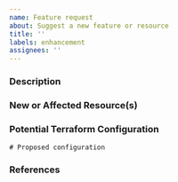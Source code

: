 ```yaml
---
name: Feature request
about: Suggest a new feature or resource
title: ''
labels: enhancement
assignees: ''
---
```


### Description
<!--- Describe the feature and why it would be useful. -->

### New or Affected Resource(s)
<!--- List the resources this feature request affects. -->

### Potential Terraform Configuration
<!--- Show how you think this feature should work. -->

```hcl
# Proposed configuration
```

### References
<!--- Are there any other GitHub issues, pull requests, or external links that should be linked here? -->